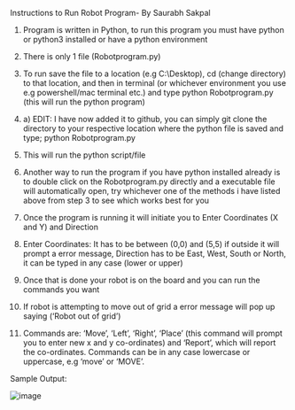 Instructions to Run Robot Program- By Saurabh Sakpal
1) Program is written in Python, to run this program you must have python or python3 installed or have a python environment
2) There is only 1 file  (Robotprogram.py)
3) To run save the file to a location (e.g C:\Desktop), cd (change directory) to that location, and then in terminal (or whichever environment you use e.g powershell/mac terminal etc.) and type python Robotprogram.py (this will run the python program)
3) a) EDIT: I have now added it to github, you can simply git clone the directory to your respective location where the python file is saved and type; python Robotprogram.py

4) This will run the python script/file
5) Another way to run the program if you have python installed already is to double click on the Robotprogram.py directly and a executable file will automatically open, try whichever one of the methods i have listed above from  step 3 to see which works best for you
6) Once the program is running it will initiate you to Enter Coordinates (X and Y) and Direction
7) Enter Coordinates: It has to be between (0,0) and (5,5) if outside it will prompt a error message, Direction has to be East, West, South or North, it can be typed in any case (lower or upper)
8) Once that is done your robot is on the board and you can run the commands you want
9) If robot is attempting to move out of grid a error message will pop up saying (‘Robot out of grid’)
10) Commands are: ‘Move’, ‘Left’, ‘Right’, ‘Place’ (this command will prompt you to enter new x and y co-ordinates) and ‘Report’, which will report the co-ordinates. Commands can be in any case lowercase or uppercase, e.g ‘move’ or ‘MOVE’.

Sample Output:
 


![image](https://user-images.githubusercontent.com/29724574/145524730-3195e752-bd1c-460a-abdc-3df4ebafd171.png)


